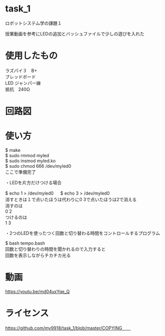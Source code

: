 # task_1
ロボットシステム学の課題１

授業動画を参考にLEDの追加とバッシュファイルで少しの遊びを入れた

# 使用したもの
ラズパイ３　B+   
ブレッドボード  
LED ジャンパー線  
抵抗　240Ω  

# 回路図  

# 使い方
$ make   
$ sudo rmmod myled    
$ sudo insmod myled.ko  
$ sudo chmod 666 /dev/myled0  
ここで準備完了  

 ・LEDを片方だけつける場合
 
$ echo 1 > /dev/myled0 　
$ echo 3 > /dev/myled0  
消すときは１で点いたほうは代わりに0 3で点いたほうは2で消える  
消すのは  
0 2  
つけるのは  
1 3  


 ・2つのLEDを使ったつく回数と切り替わる時間をコントロールするプログラム  
  
$ bash tempo.bash  
回数と切り替わりの時間を聞かれるので入力すると  
回数を表示しながらチカチカ光る  

# 動画
https://youtu.be/md04uxYqe_Q

# ライセンス
https://github.com/my9918/task_1/blob/master/COPYING　　
